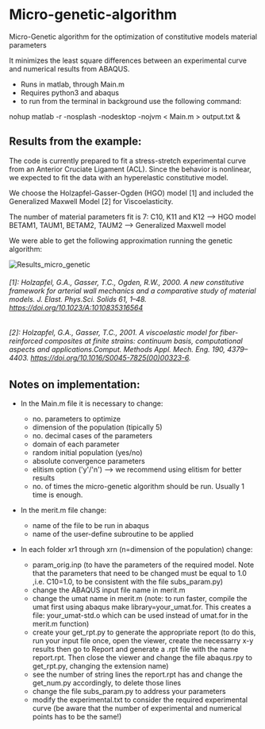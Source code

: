 # Micro-genetic-algorithm

Micro-Genetic algorithm for the optimization of constitutive models material parameters

It minimizes the least square differences between an experimental curve
and numerical results from ABAQUS.

- Runs in matlab, through Main.m
- Requires python3 and abaqus
- to run from the terminal in background use the following command:

 nohup matlab -r -nosplash -nodesktop -nojvm < Main.m > output.txt &



## **Results from the example:**

The code is currently prepared to fit a stress-stretch experimental curve from an Anterior Cruciate Ligament (ACL).
Since the behavior is nonlinear, we expected to fit the data with an hyperelastic constitutive model.

We choose the Holzapfel-Gasser-Ogden (HGO) model [1] and included the Generalized Maxwell Model [2] for Viscoelasticity.

The number of material parameters fit is 7:
C10, K11 and K12 --> HGO model
BETAM1, TAUM1, BETAM2, TAUM2 --> Generalized Maxwell model

We were able to get the following approximation running the genetic algorithm:


![Results_micro_genetic](https://user-images.githubusercontent.com/95075305/170549693-94168824-1c3a-4949-9a72-37bbc4d51149.png)


###### [1]: Holzapfel, G.A., Gasser, T.C., Ogden, R.W., 2000. A new constitutive framework for arterial wall mechanics and a comparative study of material models. J. Elast. Phys.Sci. Solids 61, 1–48. https://doi.org/10.1023/A:1010835316564 
###### [2]: Holzapfel, G.A., Gasser, T.C., 2001. A viscoelastic model for fiber-reinforced composites at finite strains: continuum basis, computational aspects and applications.Comput. Methods Appl. Mech. Eng. 190, 4379–4403. https://doi.org/10.1016/S0045-7825(00)00323-6.


## **Notes on implementation:**

- In the Main.m file it is necessary to change:
    - no. parameters to optimize
    - dimension of the population (tipically 5)
    - no. decimal cases of the parameters
    - domain of each parameter
    - random initial population (yes/no)
    - absolute convergence parameters
    - elitism option ('y'/'n') --> we recommend using elitism for better results
    - no. of times the micro-genetic algorithm should be run. Usually 1 time is enough.

- In the merit.m file change:
    - name of the file to be run in abaqus
    - name of the user-define subroutine to be applied

- In each folder xr1 through xrn (n=dimension of the population) change:
    - param_orig.inp (to have the parameters of the required model. Note that
       the parameters that need to be changed must be equal to 1.0 ,i.e. C10=1.0, to be consistent
       with the file subs_param.py)
    - change the ABAQUS input file name in merit.m
    - change the umat name in merit.m (note: to run faster, compile the umat first using abaqus make library=your_umat.for. This creates a file: your_umat-std.o which can be used instead of umat.for in the merit.m function)
    - create your get_rpt.py to generate the appropriate report (to do this, run your input file once,
      open the viewer, create the necessarry x-y results then go to Report and generate a .rpt file with
      the name report.rpt. Then close the viewer and change the file abaqus.rpy to get_rpt.py, changing
      the extension name)
    - see the number of string lines the report.rpt has and change the get_num.py accordingly, to delete those lines
    - change the file subs_param.py to address your parameters
    - modify the experimental.txt to consider the required experimental curve (be aware that the number of
    experimental and numerical points has to be the same!)

